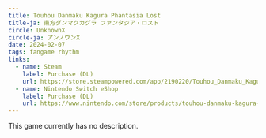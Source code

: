 ```yaml
---
title: Touhou Danmaku Kagura Phantasia Lost
title-ja: 東方ダンマクカグラ ファンタジア・ロスト
circle: UnknownX
circle-ja: アンノウンX
date: 2024-02-07
tags: fangame rhythm
links:
  - name: Steam
    label: Purchase (DL)
    url: https://store.steampowered.com/app/2190220/Touhou_Danmaku_Kagura_Phantasia_Lost/
  - name: Nintendo Switch eShop
    label: Purchase (DL)
    url: https://www.nintendo.com/store/products/touhou-danmaku-kagura-phantasia-lost-switch/
---
```

This game currently has no description.
